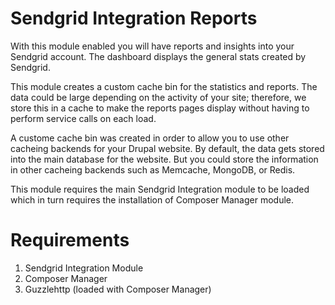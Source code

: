 Sendgrid Integration Reports
============================

With this module enabled you will have reports and insights into your Sendgrid
account. The dashboard displays the general stats created by Sendgrid.

This module creates a custom cache bin for the statistics and reports. The data
could be large depending on the activity of your site; therefore, we store this
in a cache to make the reports pages display without having to perform service
calls on each load.

A custome cache bin was created in order to allow you to use other cacheing
backends for your Drupal website. By default, the data gets stored into the
main database for the website. But you could store the information in other
cacheing backends such as Memcache, MongoDB, or Redis.

This module requires the main Sendgrid Integration module to be loaded which
in turn requires the installation of Composer Manager module.

Requirements
============

1. Sendgrid Integration Module
2. Composer Manager
3. Guzzlehttp (loaded with Composer Manager)
